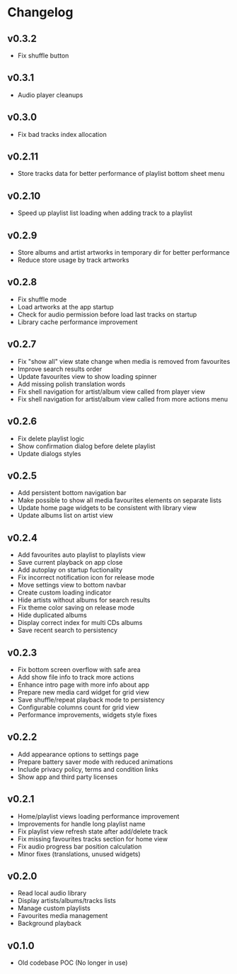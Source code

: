 # Changelog

## v0.3.2

- Fix shuffle button

## v0.3.1

- Audio player cleanups

## v0.3.0

- Fix bad tracks index allocation

## v0.2.11

- Store tracks data for better performance of playlist bottom sheet menu

## v0.2.10

- Speed up playlist list loading when adding track to a playlist

## v0.2.9

- Store albums and artist artworks in temporary dir for better performance
- Reduce store usage by track artworks

## v0.2.8

- Fix shuffle mode
- Load artworks at the app startup
- Check for audio permission before load last tracks on startup
- Library cache performance improvement

## v0.2.7

- Fix "show all" view state change when media is removed from favourites
- Improve search results order
- Update favourites view to show loading spinner
- Add missing polish translation words
- Fix shell navigation for artist/album view called from player view
- Fix shell navigation for artist/album view called from more actions menu

## v0.2.6

- Fix delete playlist logic
- Show confirmation dialog before delete playlist
- Update dialogs styles

## v0.2.5

- Add persistent bottom navigation bar
- Make possible to show all media favourites elements on separate lists
- Update home page widgets to be consistent with library view
- Update albums list on artist view

## v0.2.4

- Add favourites auto playlist to playlists view
- Save current playback on app close
- Add autoplay on startup fuctionality
- Fix incorrect notification icon for release mode
- Move settings view to bottom navbar
- Create custom loading indicator
- Hide artists without albums for search results
- Fix theme color saving on release mode
- Hide duplicated albums
- Display correct index for multi CDs albums
- Save recent search to persistency

## v0.2.3

- Fix bottom screen overflow with safe area
- Add show file info to track more actions
- Enhance intro page with more info about app
- Prepare new media card widget for grid view
- Save shuffle/repeat playback mode to persistency
- Configurable columns count for grid view
- Performance improvements, widgets style fixes

## v0.2.2

- Add appearance options to settings page
- Prepare battery saver mode with reduced animations
- Include privacy policy, terms and condition links
- Show app and third party licenses

## v0.2.1

- Home/playlist views loading performance improvement
- Improvements for handle long playlist name
- Fix playlist view refresh state after add/delete track
- Fix missing favourites tracks section for home view
- Fix audio progress bar position calculation
- Minor fixes (translations, unused widgets)

## v0.2.0

- Read local audio library
- Display artists/albums/tracks lists
- Manage custom playlists
- Favourites media management
- Background playback

## v0.1.0

- Old codebase POC (No longer in use)
